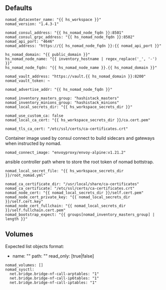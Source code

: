 
```{include} ../../../roles/nomad/README.md
```

## Defaults

```
nomad_datacenter_name: "{{ hs_workspace }}"
nomad_version: "1.4.3-1"

nomad_consul_address: "{{ hs_nomad_node_fqdn }}:8501"
nomad_consul_grpc_address: "{{ hs_nomad_node_fqdn }}:8502"
nomad_api_port: "4646"
nomad_address: "https://{{ hs_nomad_node_fqdn }}:{{ nomad_api_port }}"

hs_nomad_domain: "{{ public_domain }}"
hs_nomad_node_name: "{{ inventory_hostname | regex_replace('_', '-') }}"
hs_nomad_node_fqdn: "{{ hs_nomad_node_name }}.{{ hs_nomad_domain }}"

nomad_vault_address: "https://vault.{{ hs_nomad_domain }}:8200"
nomad_vault_token: ~

nomad_advertise_addr: "{{ hs_nomad_node_fqdn }}"

nomad_inventory_masters_group: "hashistack_masters"
nomad_inventory_minions_group: "hashistack_minions"
nomad_local_secrets_dir: "{{ hs_workspace_secrets_dir }}"

nomad_use_custom_ca: false
nomad_local_ca_cert: "{{ hs_workspace_secrets_dir }}/ca.cert.pem"

nomad_tls_ca_cert: "/etc/ssl/certs/ca-certificates.crt"
```

Container image used by consul connect to build sidecars and gateways when
instructed by nomad.

```
nomad_connect_image: "envoyproxy/envoy-alpine:v1.21.2"
```

ansible controller path where to store the root token of nomad bottstrap.

```
nomad_local_secret_file: "{{ hs_workspace_secrets_dir }}/root_nomad.yml"

nomad_ca_certificate_dir: "/usr/local/share/ca-certificates"
nomad_ca_certificate: "/etc/ssl/certs/ca-certificates.crt"
nomad_node_cert: "{{ nomad_local_secrets_dir }}/self.cert.pem"
nomad_node_cert_private_key: "{{ nomad_local_secrets_dir }}/self.cert.key"
nomad_node_cert_fullchain: "{{ nomad_local_secrets_dir }}/self.fullchain.cert.pem"
nomad_bootstrap_expect: "{{ groups[nomad_inventory_masters_group] | length }}"
```

## Volumes

Expected list objects format:
- name: ""
  path: ""
  read_only: [true|false]

```
nomad_volumes: []
nomad_sysctl:
  net.bridge.bridge-nf-call-arptables: "1"
  net.bridge.bridge-nf-call-ip6tables: "1"
  net.bridge.bridge-nf-call-iptables: "1"
